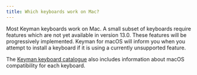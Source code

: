 ```yaml
---
title: Which keyboards work on Mac?
---
```


Most Keyman keyboards work on Mac. A small subset of keyboards require features which
are not yet available in version 13.0. These features will be progressively implemented.
Keyman for macOS will inform you when you attempt to install a keyboard if it is using
a currently unsupported feature.

The [Keyman keyboard catalogue](https://keyman.com/keyboards) also includes information
about macOS compatibility for each keyboard.
